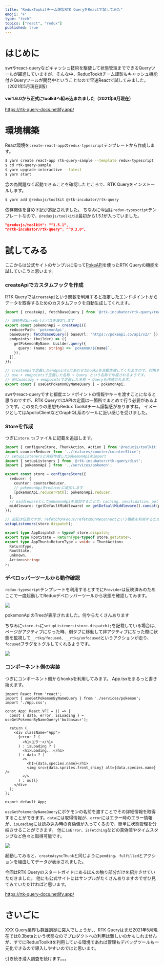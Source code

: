 ```yaml
---
title: "ReduxTookitチーム謹製RTK QueryをReactで試してみた"
emoji: "🌀"
type: "tech"
topics: ["react", "redux"]
published: true
---
```


# はじめに

swrやreact-queryなどキャッシュ技術を駆使して状態管理までできるQueryツールが躍進していますが、そんな中、ReduxTookitチーム謹製もキャッシュ機能付きQueryツールが開発中ということなので早速Reactで試してみました。（2021年5月現在β版）

#### ver1.6.0から正式にtoolkitへ組み込まれました（2021年6月現在）

https://rtk-query-docs.netlify.app/

# 環境構築

React環境を`create-react-app`の`redux-typescript`テンプレートから作成します。

```bash
$ yarn create react-app rtk-query-sample --template redux-typescript
$ cd rtk-query-sample
$ yarn upgrade-interactive --latest
$ yarn start
```

念の為問題なく起動できることを確認したところで、RTK Queryをインストールします。

```bash
$ yarn add @reduxjs/toolkit @rtk-incubator/rtk-query
```

依存関係を含め下記が追記されました。
ちなみに今回は`redux-typescript`テンプレートなので、`@reduxjs/toolkit`は最初から1.5.1が入っていました。

```json:package.json
"@reduxjs/toolkit": "^1.5.1",
"@rtk-incubator/rtk-query": "^0.3.0",
```

# 試してみる

ここからは公式サイトのサンプルに沿って[PokeAPI](https://pokeapi.co/)を使ったRTK Queryの機能を試していこうと思います。

### createApiでカスタムフックを作成

RTK Queryでは`createApi`という関数を利用すると指定したエンドポイントからデータを取得するためのカスタムフックを自動生成してくれます。

```typescript:src/services/pokemon.ts
import { createApi, fetchBaseQuery } from '@rtk-incubator/rtk-query/react';

// 接続先のbaseUrlとパスを設定します
export const pokemonApi = createApi({
  reducerPath: 'pokemonApi',
  baseQuery: fetchBaseQuery({ baseUrl: 'https://pokeapi.co/api/v2/' }),
  endpoints: (builder) => ({
    getPokemonByName: builder.query({
      query: (name: string) => `pokemon/${name}`,
    }),
  }),
});

// createApiで定義したendpointsにあわせたhooksを自動生成してくれますので、利用するものをexportします。
// use + endpointsで定義した名称 + Query という名称で作成されるようです。 
// 他にuseLazy + endpointsで定義した名称 + Queryも作成されます。
export const { useGetPokemonByNameQuery } = pokemonApi;
```

swrやreact-queryですと都度エンドポイントの情報やキーを渡すことになると思うのですが、RTK QueryではAPIの定義は一箇所でまとめて行う必要があるようです。このあたりの思想もRedux Toolkitチーム謹製感がありますね。
イメージとしてはApolloClientなどGraphQL系のツールに近い感じを受けました。

### Storeを作成

つぎに`store.ts`ファイルに記載を追加します。

```typescript:src/app/store.ts
import { configureStore, ThunkAction, Action } from '@reduxjs/toolkit';
import counterReducer from '../features/counter/counterSlice';
// setupListenersと先程作成したpokemonApiをimport
import { setupListeners } from '@rtk-incubator/rtk-query/dist';
import { pokemonApi } from '../services/pokemon';

export const store = configureStore({
  reducer: {
    counter: counterReducer,
    // pokemonApiをreducerに追加します
    [pokemonApi.reducerPath]: pokemonApi.reducer,
  },
  // middlewareとしてpokemonApiを追加することで、caching、invalidation、pollingなどRTK Queryの提供する多数の機能が有効になります
  middleware: (getDefaultMiddleware) => getDefaultMiddleware().concat(pokemonApi.middleware),
});

// 追記は任意ですが、refetchOnFocus/refetchOnReconnectという機能を利用するためには下記が必要です
setupListeners(store.dispatch);

export type AppDispatch = typeof store.dispatch;
export type RootState = ReturnType<typeof store.getState>;
export type AppThunk<ReturnType = void> = ThunkAction<
  ReturnType,
  RootState,
  unknown,
  Action<string>
>;
```

### デベロッパーツールから動作確認

`redux-typescript`テンプレートを利用するとすでに`Provider`は反映済みのためここで一度起動してReduxデベロッパーツールから状態を確認してみます。

![](https://storage.googleapis.com/zenn-user-upload/8g6xadcy8uvpbn5m4lc4f3jd72ae)

pokemonApiのTreeが表示されました。何やらたくさんあります

ちなみに`store.ts`に`setupListeners(store.dispatch);`を記載している場合は、ページがアクティブになった時、別タブに移動して非アクティブになった際に状態を監視して`__rtkq/focused`、`__rtkq/unfocused`というアクションが走り、`focused`フラグをトグルしてくれるようです。

![](https://storage.googleapis.com/zenn-user-upload/0u9m08xhslncj29hjv1vr8lm2k58)

###  コンポーネント側の実装

つぎにコンポーネント側からhooksを利用してみます。
App.tsxをまるっと書き換えます。

```typescript:src/App.tsx
import React from 'react';
import { useGetPokemonByNameQuery } from './services/pokemon';
import './App.css';

const App: React.VFC = () => {
  const { data, error, isLoading } = useGetPokemonByNameQuery('bulbasaur');

  return (
    <div className="App">
      {error ? (
        <h1>エラー</h1>
      ) : isLoading ? (
        <h1>Loading...</h1>
      ) : data ? (
        <>
          <h1>{data.species.name}</h1>
          <img src={data.sprites.front_shiny} alt={data.species.name} />
        </>
      ) : null}
    </div>
  );
};

export default App;
```

`useGetPokemonByNameQuery`にポケモンの名前を渡すことでその詳細情報を取得することができます。`data`には取得情報が、`error`にはエラー時のエラー情報が、`isLoading`には読み込み時の真偽値が入ってくるので、簡単に状態管理を分岐させることができます。
他に`isError`、`isFetching`などの真偽値やタイムスタンプなど色々と取得可能です。

![](https://storage.googleapis.com/zenn-user-upload/9xecyr7ms1925gpm7t7khtiowmeh)

起動してみると、`createAsyncThunk`と同じように`pending`、`fulfilled`とアクションを経由してデータが表示されました。

今回はRTK Queryのスタートガイドにあるほんの触り部分だけを紹介させていただきました。
他にも公式サイトにはサンプルがたくさんありますのでぜひ見てみていただければと思います。

https://rtk-query-docs.netlify.app/

# さいごに

XXX Query業界も群雄割拠に突入でしょうか、、RTK Queryはまだ2021年5月現在では0.3betaという状態なのでプロダクトへの利用は難しいのかもしれませんが、すでにReduxToolkitを利用している環境であれば管理もデバッグツールも一元化できるので導入しやすいのではと思います。

引き続き潜入調査を続けます。。。


